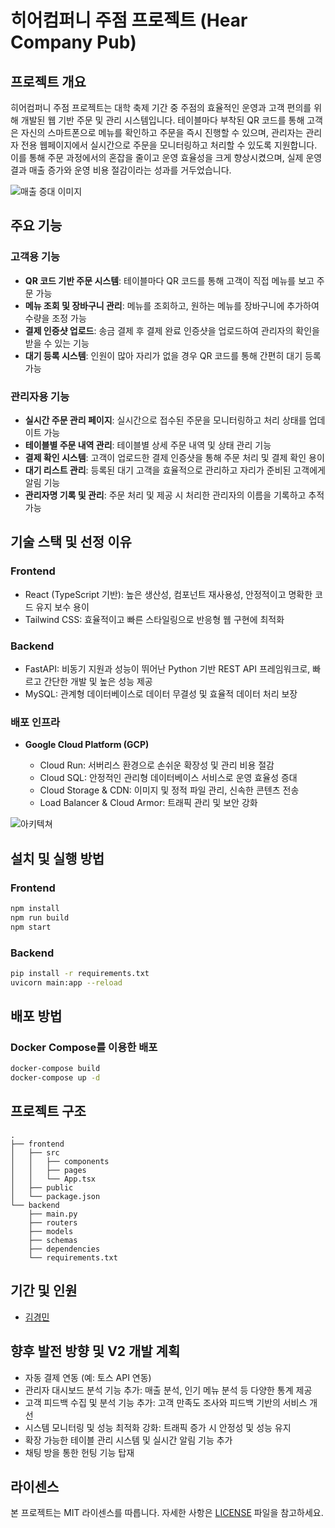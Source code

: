 # 히어컴퍼니 주점 프로젝트 (Hear Company Pub)

## 프로젝트 개요

히어컴퍼니 주점 프로젝트는 대학 축제 기간 중 주점의 효율적인 운영과 고객 편의를 위해 개발된 웹 기반 주문 및 관리 시스템입니다. 테이블마다 부착된 QR 코드를 통해 고객은 자신의 스마트폰으로 메뉴를 확인하고 주문을 즉시 진행할 수 있으며, 관리자는 관리자 전용 웹페이지에서 실시간으로 주문을 모니터링하고 처리할 수 있도록 지원합니다. 이를 통해 주문 과정에서의 혼잡을 줄이고 운영 효율성을 크게 향상시켰으며, 실제 운영 결과 매출 증가와 운영 비용 절감이라는 성과를 거두었습니다.

![매출 증대 이미지](path/to/revenue_image.png)

## 주요 기능

### 고객용 기능

* **QR 코드 기반 주문 시스템**: 테이블마다 QR 코드를 통해 고객이 직접 메뉴를 보고 주문 가능
* **메뉴 조회 및 장바구니 관리**: 메뉴를 조회하고, 원하는 메뉴를 장바구니에 추가하여 수량을 조정 가능
* **결제 인증샷 업로드**: 송금 결제 후 결제 완료 인증샷을 업로드하여 관리자의 확인을 받을 수 있는 기능
* **대기 등록 시스템**: 인원이 많아 자리가 없을 경우 QR 코드를 통해 간편히 대기 등록 가능

### 관리자용 기능

* **실시간 주문 관리 페이지**: 실시간으로 접수된 주문을 모니터링하고 처리 상태를 업데이트 가능
* **테이블별 주문 내역 관리**: 테이블별 상세 주문 내역 및 상태 관리 기능
* **결제 확인 시스템**: 고객이 업로드한 결제 인증샷을 통해 주문 처리 및 결제 확인 용이
* **대기 리스트 관리**: 등록된 대기 고객을 효율적으로 관리하고 자리가 준비된 고객에게 알림 기능
* **관리자명 기록 및 관리**: 주문 처리 및 제공 시 처리한 관리자의 이름을 기록하고 추적 가능

## 기술 스택 및 선정 이유

### Frontend

* React (TypeScript 기반): 높은 생산성, 컴포넌트 재사용성, 안정적이고 명확한 코드 유지 보수 용이
* Tailwind CSS: 효율적이고 빠른 스타일링으로 반응형 웹 구현에 최적화

### Backend

* FastAPI: 비동기 지원과 성능이 뛰어난 Python 기반 REST API 프레임워크로, 빠르고 간단한 개발 및 높은 성능 제공
* MySQL: 관계형 데이터베이스로 데이터 무결성 및 효율적 데이터 처리 보장

### 배포 인프라

* **Google Cloud Platform (GCP)**

  * Cloud Run: 서버리스 환경으로 손쉬운 확장성 및 관리 비용 절감
  * Cloud SQL: 안정적인 관리형 데이터베이스 서비스로 운영 효율성 증대
  * Cloud Storage & CDN: 이미지 및 정적 파일 관리, 신속한 콘텐츠 전송
  * Load Balancer & Cloud Armor: 트래픽 관리 및 보안 강화

![아키텍쳐]()
## 설치 및 실행 방법

### Frontend

```bash
npm install
npm run build
npm start
```

### Backend

```bash
pip install -r requirements.txt
uvicorn main:app --reload
```

## 배포 방법

### Docker Compose를 이용한 배포

```bash
docker-compose build
docker-compose up -d
```

## 프로젝트 구조

```
.
├── frontend
│   ├── src
│   │   ├── components
│   │   ├── pages
│   │   └── App.tsx
│   ├── public
│   └── package.json
└── backend
    ├── main.py
    ├── routers
    ├── models
    ├── schemas
    ├── dependencies
    └── requirements.txt
```

## 기간 및 인원


* [김경민](https://github.com/본인깃허브링크)


## 향후 발전 방향 및 V2 개발 계획

* 자동 결제 연동 (예: 토스 API 연동)
* 관리자 대시보드 분석 기능 추가: 매출 분석, 인기 메뉴 분석 등 다양한 통계 제공
* 고객 피드백 수집 및 분석 기능 추가: 고객 만족도 조사와 피드백 기반의 서비스 개선
* 시스템 모니터링 및 성능 최적화 강화: 트래픽 증가 시 안정성 및 성능 유지
* 확장 가능한 테이블 관리 시스템 및 실시간 알림 기능 추가
* 채팅 방을 통한 헌팅 기능 탑재

## 라이센스

본 프로젝트는 MIT 라이센스를 따릅니다. 자세한 사항은 [LICENSE](LICENSE) 파일을 참고하세요.
